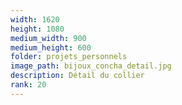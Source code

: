 ```yaml
---
width: 1620
height: 1080
medium_width: 900
medium_height: 600
folder: projets_personnels
image_path: bijoux_concha_detail.jpg
description: Détail du collier
rank: 20
---
```

